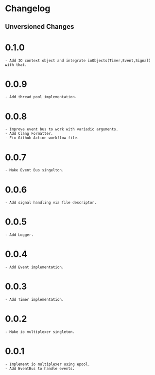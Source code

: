# Changelog


## Unversioned Changes

# 0.1.0
    - Add IO context object and integrate ioObjects(Timer,Event,Signal) with that.

# 0.0.9
    - Add thread pool implementation.

# 0.0.8
    - Improve event bus to work with variadic arguments.
    - Add Clang Formatter.
    - Fix Github Action workflow file. 

# 0.0.7
    - Make Event Bus singelton.

# 0.0.6
    - Add signal handling via file descriptor.

# 0.0.5
    - Add Logger.

# 0.0.4
    - Add Event implementation.

# 0.0.3
    - Add Timer implementation.

# 0.0.2
    - Make io multiplexer singleton.

# 0.0.1
    - Implement io multiplexer using epool. 
    - Add EventBus to handle events.

